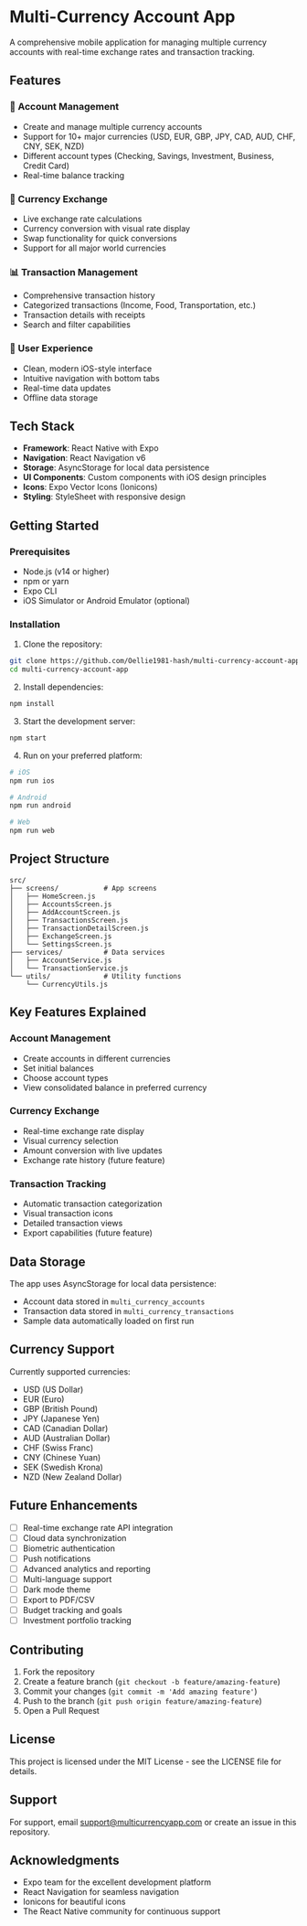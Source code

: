 # Multi-Currency Account App

A comprehensive mobile application for managing multiple currency accounts with real-time exchange rates and transaction tracking.

## Features

### 🏦 Account Management
- Create and manage multiple currency accounts
- Support for 10+ major currencies (USD, EUR, GBP, JPY, CAD, AUD, CHF, CNY, SEK, NZD)
- Different account types (Checking, Savings, Investment, Business, Credit Card)
- Real-time balance tracking

### 💱 Currency Exchange
- Live exchange rate calculations
- Currency conversion with visual rate display
- Swap functionality for quick conversions
- Support for all major world currencies

### 📊 Transaction Management
- Comprehensive transaction history
- Categorized transactions (Income, Food, Transportation, etc.)
- Transaction details with receipts
- Search and filter capabilities

### 📱 User Experience
- Clean, modern iOS-style interface
- Intuitive navigation with bottom tabs
- Real-time data updates
- Offline data storage

## Tech Stack

- **Framework**: React Native with Expo
- **Navigation**: React Navigation v6
- **Storage**: AsyncStorage for local data persistence
- **UI Components**: Custom components with iOS design principles
- **Icons**: Expo Vector Icons (Ionicons)
- **Styling**: StyleSheet with responsive design

## Getting Started

### Prerequisites
- Node.js (v14 or higher)
- npm or yarn
- Expo CLI
- iOS Simulator or Android Emulator (optional)

### Installation

1. Clone the repository:
```bash
git clone https://github.com/Oellie1981-hash/multi-currency-account-app.git
cd multi-currency-account-app
```

2. Install dependencies:
```bash
npm install
```

3. Start the development server:
```bash
npm start
```

4. Run on your preferred platform:
```bash
# iOS
npm run ios

# Android
npm run android

# Web
npm run web
```

## Project Structure

```
src/
├── screens/           # App screens
│   ├── HomeScreen.js
│   ├── AccountsScreen.js
│   ├── AddAccountScreen.js
│   ├── TransactionsScreen.js
│   ├── TransactionDetailScreen.js
│   ├── ExchangeScreen.js
│   └── SettingsScreen.js
├── services/          # Data services
│   ├── AccountService.js
│   └── TransactionService.js
└── utils/             # Utility functions
    └── CurrencyUtils.js
```

## Key Features Explained

### Account Management
- Create accounts in different currencies
- Set initial balances
- Choose account types
- View consolidated balance in preferred currency

### Currency Exchange
- Real-time exchange rate display
- Visual currency selection
- Amount conversion with live updates
- Exchange rate history (future feature)

### Transaction Tracking
- Automatic transaction categorization
- Visual transaction icons
- Detailed transaction views
- Export capabilities (future feature)

## Data Storage

The app uses AsyncStorage for local data persistence:
- Account data stored in `multi_currency_accounts`
- Transaction data stored in `multi_currency_transactions`
- Sample data automatically loaded on first run

## Currency Support

Currently supported currencies:
- USD (US Dollar)
- EUR (Euro)
- GBP (British Pound)
- JPY (Japanese Yen)
- CAD (Canadian Dollar)
- AUD (Australian Dollar)
- CHF (Swiss Franc)
- CNY (Chinese Yuan)
- SEK (Swedish Krona)
- NZD (New Zealand Dollar)

## Future Enhancements

- [ ] Real-time exchange rate API integration
- [ ] Cloud data synchronization
- [ ] Biometric authentication
- [ ] Push notifications
- [ ] Advanced analytics and reporting
- [ ] Multi-language support
- [ ] Dark mode theme
- [ ] Export to PDF/CSV
- [ ] Budget tracking and goals
- [ ] Investment portfolio tracking

## Contributing

1. Fork the repository
2. Create a feature branch (`git checkout -b feature/amazing-feature`)
3. Commit your changes (`git commit -m 'Add amazing feature'`)
4. Push to the branch (`git push origin feature/amazing-feature`)
5. Open a Pull Request

## License

This project is licensed under the MIT License - see the LICENSE file for details.

## Support

For support, email support@multicurrencyapp.com or create an issue in this repository.

## Acknowledgments

- Expo team for the excellent development platform
- React Navigation for seamless navigation
- Ionicons for beautiful icons
- The React Native community for continuous support
